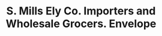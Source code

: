 ---
doi: 10.7916/D85H8TD3
date_other: '1916'
date_other_textual: '1916'
form: printed ephemera
genre:
- Envelopes
name:
- S. Mills Ely Co. Importers and Wholesale Grocers
object_in_context_url: https://biggert.cul.columbia.edu/items/view/ave_biggert_01230
subject_hierarchical_geographic:
- Waverly, New York, United States
subject_name:
- S. Mills Ely Co. Importers and Wholesale Grocers
title: S. Mills Ely Co. Importers and Wholesale Grocers. Envelope
sort_title: S. Mills Ely Co. Importers and Wholesale Grocers. Envelope
call_number: ave_biggert_01230
coordinates:
- 44.592222222222226,-74.52222222222223
pid: ave_biggert_01230
identifiers: ave_biggert_01230
thumbnail: https://derivativo-1.library.columbia.edu/iiif/2/ldpd:343345/full/!256,256/0/native.jpg
permalink: "/biggert/ave_biggert_01230/"
layout: iiif-image-page
---